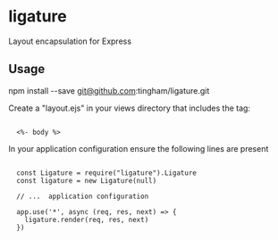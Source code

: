 # ligature

Layout encapsulation for Express

## Usage

  npm install --save git@github.com:tingham/ligature.git

Create a "layout.ejs" in your views directory that includes the tag:

```

  <%- body %>

```

In your application configuration ensure the following lines are present

```

  const Ligature = require("ligature").Ligature
  const ligature = new Ligature(null)
  
  // ...  application configuration
  
  app.use('*', async (req, res, next) => {
    ligature.render(req, res, next)
  })

```
